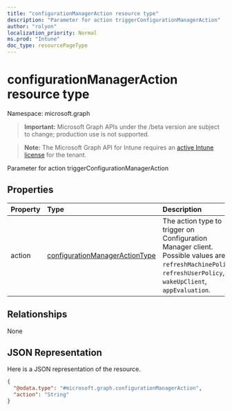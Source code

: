 ```yaml
---
title: "configurationManagerAction resource type"
description: "Parameter for action triggerConfigurationManagerAction"
author: "rolyon"
localization_priority: Normal
ms.prod: "Intune"
doc_type: resourcePageType
---
```


# configurationManagerAction resource type

Namespace: microsoft.graph

> **Important:** Microsoft Graph APIs under the /beta version are subject to change; production use is not supported.

> **Note:** The Microsoft Graph API for Intune requires an [active Intune license](https://go.microsoft.com/fwlink/?linkid=839381) for the tenant.

Parameter for action triggerConfigurationManagerAction

## Properties
|Property|Type|Description|
|:---|:---|:---|
|action|[configurationManagerActionType](../resources/intune-devices-configurationmanageractiontype.md)|The action type to trigger on Configuration Manager client. Possible values are: `refreshMachinePolicy`, `refreshUserPolicy`, `wakeUpClient`, `appEvaluation`.|

## Relationships
None

## JSON Representation
Here is a JSON representation of the resource.
<!-- {
  "blockType": "resource",
  "@odata.type": "microsoft.graph.configurationManagerAction"
}
-->
``` json
{
  "@odata.type": "#microsoft.graph.configurationManagerAction",
  "action": "String"
}
```



